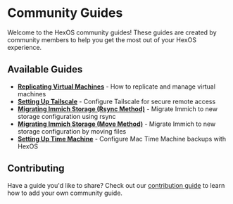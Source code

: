# Community Guides

Welcome to the HexOS community guides! These guides are created by community members to help you get the most out of your HexOS experience.

## Available Guides

- [**Replicating Virtual Machines**](./ReplicatingVirtualMachines) - How to replicate and manage virtual machines
- [**Setting Up Tailscale**](./SettingUpTailscale) - Configure Tailscale for secure remote access
- [**Migrating Immich Storage (Rsync Method)**](./ImmichMigrationRsync) - Migrate Immich to new storage configuration using rsync
- [**Migrating Immich Storage (Move Method)**](./ImmichMigrationMove) - Migrate Immich to new storage configuration by moving files
- [**Setting Up Time Machine**](./TimeMachineInstall) - Configure Mac Time Machine backups with HexOS

## Contributing

Have a guide you'd like to share? Check out our [contribution guide](/community/how-to-contribute/) to learn how to add your own community guide.
